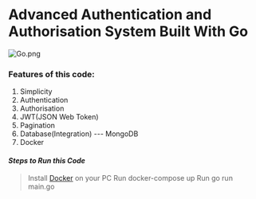 # **Advanced Authentication and Authorisation System Built With Go**

![Go.png](https://go.dev/blog/go-brand/Go-Logo/PNG/Go-Logo_Aqua.png)

### Features of this code:
1. Simplicity
2. Authentication
3. Authorisation
4. JWT(JSON Web Token) 
5. Pagination
6. Database(Integration) --- MongoDB
7. Docker


#### _**Steps to Run this Code**_
> Install [Docker](https://docs.docker.com/get-docker/) on your PC
> Run docker-compose up
> Run go run main.go